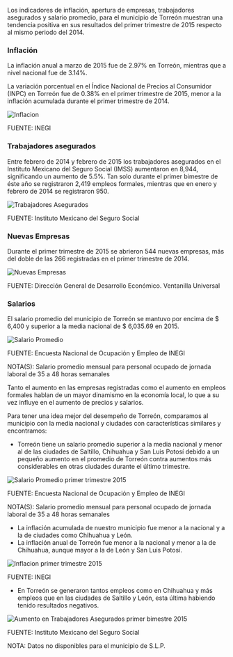 
Los indicadores de inflación, apertura de empresas, trabajadores asegurados y salario promedio, para el municipio de Torreón muestran una tendencia positiva en sus resultados del primer trimestre de 2015 respecto al mismo periodo del 2014.

<div style="clear:left;"></div>

### Inflación

La inflación anual a marzo de 2015 fue de 2.97% en Torreón, mientras que a nivel nacional fue de 3.14%.

La variación porcentual en el Índice Nacional de Precios al Consumidor (INPC) en Torreón fue de 0.38% en el primer trimestre de 2015, menor a la inflación acumulada durante el primer trimestre de 2014.

<img class="img-responsive" src="indicadores-economicos-primer-trimestre-2015-torreon/01-inflacion.png" alt="Inflacion">

FUENTE: INEGI

### Trabajadores asegurados

Entre febrero de 2014 y febrero de 2015 los trabajadores asegurados en el Instituto Mexicano del Seguro Social (IMSS) aumentaron en 8,944, significando un aumento de 5.5%. Tan solo durante el primer bimestre de éste año se registraron 2,419 empleos formales, mientras que en enero y febrero de 2014 se registraron 950.

<img class="img-responsive" src="indicadores-economicos-primer-trimestre-2015-torreon/02-trabajadores-asegurados.png" alt="Trabajadores Asegurados">

FUENTE: Instituto Mexicano del Seguro Social

### Nuevas Empresas

Durante el primer trimestre de 2015 se abrieron 544 nuevas empresas, más del doble de las 266 registradas en el primer trimestre de 2014.

<img class="img-responsive" src="indicadores-economicos-primer-trimestre-2015-torreon/03-nuevas-empresas.png" alt="Nuevas Empresas">

FUENTE: Dirección General de Desarrollo Económico. Ventanilla Universal

### Salarios

El salario promedio del municipio de Torreón se mantuvo por encima de $ 6,400 y superior a la media nacional de $ 6,035.69 en 2015.

<img class="img-responsive" src="indicadores-economicos-primer-trimestre-2015-torreon/04-salario-promedio.png" alt="Salario Promedio">

FUENTE: Encuesta Nacional de Ocupación y Empleo de INEGI

NOTA(S): Salario promedio mensual para personal ocupado de jornada laboral de 35 a 48 horas semanales

Tanto el aumento en las empresas registradas como el aumento en empleos formales hablan de un mayor dinamismo en la economía local, lo que a su vez influye en el aumento de precios y salarios.

Para tener una idea mejor del desempeño de Torreón, comparamos al municipio con la media nacional y ciudades con características similares y encontramos:

* Torreón tiene un salario promedio superior a la media nacional y menor al de las ciudades de Saltillo, Chihuahua y San Luis Potosí debido a un pequeño aumento en el promedio de Torreón contra aumentos más considerables en otras ciudades durante el último trimestre.

<img class="img-responsive" src="indicadores-economicos-primer-trimestre-2015-torreon/05-salario-promedio-primer-trimestre-2015.png" alt="Salario Promedio primer trimestre 2015">

FUENTE: Encuesta Nacional de Ocupación y Empleo de INEGI

NOTA(S): Salario promedio mensual para personal ocupado de jornada laboral de 35 a 48 horas semanales

* La inflación acumulada de nuestro municipio fue menor a la nacional y a la de ciudades como Chihuahua y León.
* La inflación anual de Torreón fue menor a la nacional y menor a la de Chihuahua, aunque mayor a la de León y San Luis Potosí.

<img class="img-responsive" src="indicadores-economicos-primer-trimestre-2015-torreon/06-inflacion-primer-trimestre-2015.png" alt="Inflacion primer trimestre 2015">

FUENTE: INEGI

* En Torreón se generaron tantos empleos como en Chihuahua y más empleos que en las ciudades de Saltillo y León, esta última habiendo tenido resultados negativos.

<img class="img-responsive" src="indicadores-economicos-primer-trimestre-2015-torreon/07-aumento-en-trabajadores-asegurados.png" alt="Aumento en Trabajadores Asegurados primer bimestre 2015">

FUENTE: Instituto Mexicano del Seguro Social

NOTA: Datos no disponibles para el municipio de S.L.P.
